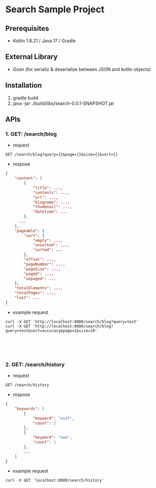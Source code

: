 # Search Sample Project

## Prerequisites
- Kotlin 1.8.21 / Java 17 / Gradle

## External Library
- Gson (for serializ & deserialize between JSON and kotlin objects)

## Installation
1. gradle build
2. java -jar ./build/libs/search-0.0.1-SNAPSHOT.jar

## APIs
### 1. GET: /search/blog
- request
```
GET /search/blog?query={}&page={}&size={}&sort={}
```
- respose
```json
{
    "content": [
        {
            "title": ...,
            "contents": ...,
            "url": ...,
            "blogname": ...,
            "thumbnail": ...,
            "datetime": ...
        },
      ...
    ],
    "pageable": {
        "sort": {
            "empty": ...,
            "unsorted": ...,
            "sorted": ...
        },
        "offset": ...,
        "pageNumber": ...,
        "pageSize": ...,
        "paged": ...,
        "unpaged": ...
    },
    "totalElements": ...,
    "totalPages": ...,
    "last": ...
}
```
- example request
```
curl -X GET 'http://localhost:8080/search/blog?query=test'
curl -X GET 'http://localhost:8080/search/blog?query=test&sort=accuracy&page=1&size=10'
```

<br/><br/><br/>

### 2. GET: /search/history
- request
```
GET /search/history
```
- respose
```json
{
    "keywords": [
        {
            "keyword": "asdf",
            "count": 2
        },
        {
            "keyword": "aaa",
            "count": 1
        },
        ...
    ]
}
```
- example request
```
curl -X GET 'localhost:8080/search/history'
```

